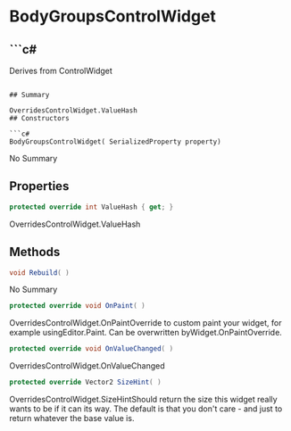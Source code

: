 # BodyGroupsControlWidget

## ```c#
Derives from ControlWidget
```

## Summary

OverridesControlWidget.ValueHash
## Constructors

```c#
BodyGroupsControlWidget( SerializedProperty property) 
```
No Summary
## Properties

```c#
protected override int ValueHash { get; } 
```
OverridesControlWidget.ValueHash
## Methods

```c#
void Rebuild( ) 
```
No Summary
```c#
protected override void OnPaint( ) 
```
OverridesControlWidget.OnPaintOverride to custom paint your widget, for example usingEditor.Paint. Can be overwritten byWidget.OnPaintOverride.
```c#
protected override void OnValueChanged( ) 
```
OverridesControlWidget.OnValueChanged
```c#
protected override Vector2 SizeHint( ) 
```
OverridesControlWidget.SizeHintShould return the size this widget really wants to be if it can its way. The default
is that you don't care - and just to return whatever the base value is.
